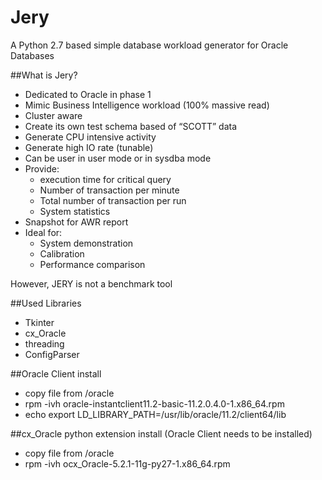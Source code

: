 # Jery
A Python 2.7 based simple database workload generator for Oracle Databases

##What is Jery?

- Dedicated to Oracle in phase 1
- Mimic Business Intelligence workload (100% massive read)
- Cluster aware
- Create its own test schema based of “SCOTT” data
- Generate CPU intensive activity
- Generate high IO rate (tunable)
- Can be user in user mode or in sysdba mode
- Provide:
    - execution time for critical query
    - Number of transaction per minute
    - Total number of transaction per run
    - System statistics
- Snapshot for AWR report
- Ideal for:
    - System demonstration
    - Calibration
    - Performance comparison

However, JERY is not a benchmark tool

##Used Libraries

- Tkinter
- cx_Oracle
- threading
- ConfigParser

##Oracle Client install
- copy file from /oracle
- rpm -ivh oracle-instantclient11.2-basic-11.2.0.4.0-1.x86_64.rpm
- echo export LD_LIBRARY_PATH=/usr/lib/oracle/11.2/client64/lib

##cx_Oracle python extension install
(Oracle Client needs to be installed)
- copy file from /oracle
- rpm -ivh ocx_Oracle-5.2.1-11g-py27-1.x86_64.rpm